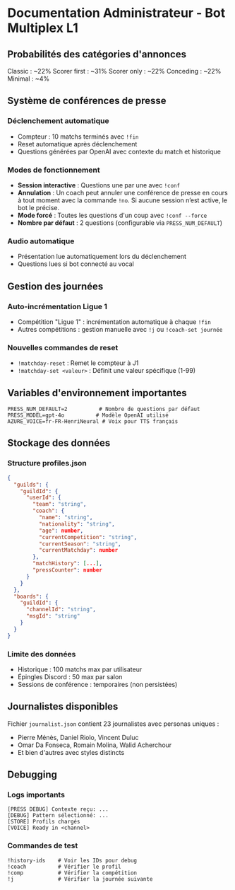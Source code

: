 # Documentation Administrateur - Bot Multiplex L1

## Probabilités des catégories d'annonces 

Classic : ~22%
Scorer first : ~31%
Scorer only : ~22%
Conceding : ~22%
Minimal : ~4%

## Système de conférences de presse

### Déclenchement automatique
- Compteur : 10 matchs terminés avec `!fin`
- Reset automatique après déclenchement
- Questions générées par OpenAI avec contexte du match et historique

### Modes de fonctionnement
- **Session interactive** : Questions une par une avec `!conf`
- **Annulation** : Un coach peut annuler une conférence de presse en cours à tout moment avec la commande `!no`. Si aucune session n’est active, le bot le précise.
- **Mode forcé** : Toutes les questions d'un coup avec `!conf --force`
- **Nombre par défaut** : 2 questions (configurable via `PRESS_NUM_DEFAULT`)

### Audio automatique
- Présentation lue automatiquement lors du déclenchement
- Questions lues si bot connecté au vocal

## Gestion des journées

### Auto-incrémentation Ligue 1
- Compétition "Ligue 1" : incrémentation automatique à chaque `!fin`
- Autres compétitions : gestion manuelle avec `!j` ou `!coach-set journée`

### Nouvelles commandes de reset
- `!matchday-reset` : Remet le compteur à J1
- `!matchday-set <valeur>` : Définit une valeur spécifique (1-99)

## Variables d'environnement importantes

```env
PRESS_NUM_DEFAULT=2          # Nombre de questions par défaut
PRESS_MODEL=gpt-4o          # Modèle OpenAI utilisé
AZURE_VOICE=fr-FR-HenriNeural # Voix pour TTS français
```

## Stockage des données

### Structure profiles.json
```json
{
  "guilds": {
    "guildId": {
      "userId": {
        "team": "string",
        "coach": {
          "name": "string",
          "nationality": "string", 
          "age": number,
          "currentCompetition": "string",
          "currentSeason": "string",
          "currentMatchday": number
        },
        "matchHistory": [...],
        "pressCounter": number
      }
    }
  },
  "boards": {
    "guildId": {
      "channelId": "string",
      "msgId": "string"
    }
  }
}
```

### Limite des données
- Historique : 100 matchs max par utilisateur
- Épingles Discord : 50 max par salon
- Sessions de conférence : temporaires (non persistées)

## Journalistes disponibles

Fichier `journalist.json` contient 23 journalistes avec personas uniques :
- Pierre Ménès, Daniel Riolo, Vincent Duluc
- Omar Da Fonseca, Romain Molina, Walid Acherchour
- Et bien d'autres avec styles distincts

## Debugging

### Logs importants
```
[PRESS DEBUG] Contexte reçu: ...
[DEBUG] Pattern sélectionné: ...
[STORE] Profils chargés
[VOICE] Ready in <channel>
```

### Commandes de test
```
!history-ids    # Voir les IDs pour debug
!coach          # Vérifier le profil
!comp           # Vérifier la compétition
!j              # Vérifier la journée suivante
```